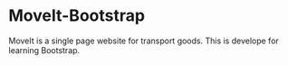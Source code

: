 # MoveIt-Bootstrap

MoveIt is a single page website for transport goods. This is develope for learning Bootstrap.
